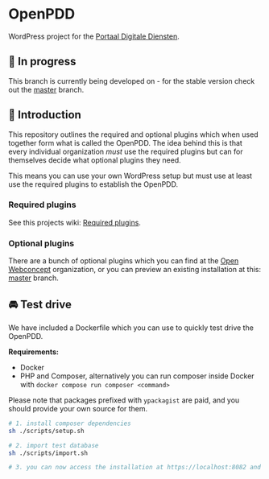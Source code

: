 # OpenPDD

WordPress project for the [Portaal Digitale Diensten](https://openwebconcept.nl/bouwblokken/).

## 🚨 In progress

This branch is currently being developed on - for the stable version check out the [master](https://github.com/OpenWebconcept/openpdd/blob/master/) branch.

## 👋 Introduction

This repository outlines the required and optional plugins which when used together form what is called the OpenPDD.
The idea behind this is that every individual organization *must* use the required plugins but can for themselves decide what optional plugins they need.

This means you can use your own WordPress setup but must use at least use the required plugins to establish the OpenPDD.

### Required plugins

See this projects wiki: [Required plugins](https://github.com/OpenWebconcept/openpdd/wiki/Required-plugins).

### Optional plugins

There are a bunch of optional plugins which you can find at the [Open Webconcept](https://github.com/OpenWebconcept) organization, or you can preview an existing installation at this: [master](https://github.com/OpenWebconcept/openpdd/blob/master/) branch.

## 🚘 Test drive

We have included a Dockerfile which you can use to quickly test drive the OpenPDD.

**Requirements:**

- Docker
- PHP and Composer, alternatively you can run composer inside Docker with `docker compose run composer <command>`

Please note that packages prefixed with `ypackagist` are paid, and you should provide your own source for them.

```sh
# 1. install composer dependencies
sh ./scripts/setup.sh

# 2. import test database
sh ./scripts/import.sh

# 3. you can now access the installation at https://localhost:8082 and the admin at https://localhost:8082/wp/wp-admin
```
